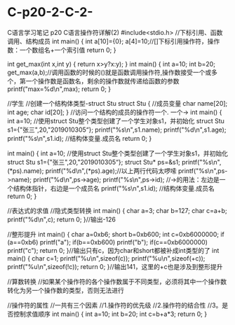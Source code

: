 # C-p20-2-C-2-
C语言学习笔记 p20 C语言操作符详解(2)
#include<stdio.h>
//下标引用、函数调用、结构成员
int main()
{
    int a[10]={0};
    a[4]=10;//[]下标引用操作符，操作数：一个数组名+一个索引值
    return 0;
}

int get_max(int x,int y)
{
    return x>y?x:y);
}
int main()
{
    int a=10;
    int b=20;
    get_max(a,b);//调用函数的时候的()就是函数调用操作符,操作数接受一个或多个，第一个操作数是函数名，剩余的操作数就传递给函数的参数
    printf("max=%d\n",max);
    return 0;
}

//学生
//创建一个结构体类型-struct Stu
struct Stu
{
    //成员变量
    char name[20];
    int age;
    char id[20];
}
//访问一个结构的成员的操作符一个. 一个->
int main()
{
    int a=10;
    //使用struct Stu整个类型创建了一个学生对象s1，并初始化
    struct Stu s1={"张三",20,"2019010305“};
    printf("%s\n",s1.name);
    printf("%d\n",s1.age);
    printf("%s\n",s1.id);
    //结构体变量.成员名
    return 0;
}

int main()
{
    int a=10;
    //使用struct Stu整个类型创建了一个学生对象s1，并初始化
    struct Stu s1={"张三",20,"2019010305“};
    struct Stu* ps=&s1;
    printf("%s\n",(*ps).name);
    printf("%d\n",(*ps).age);//以上两行代码太啰嗦
    printf("%s\n",ps->name);
    printf("%d\n",ps->age);
    printf("%s\n",ps->id);
    //->的用法：左边是一个结构体指针，右边是一个成员名
    printf("%s\n",s1.id);
    //结构体变量.成员名
    return 0;
}

//表达式的求值
//隐式类型转换
int main()
{
    char a=3;
    char b=127;
    char c=a+b;
    printf("%d\n",c);
    return 0;
}//输出-126

//整形提升
int main()
{
    char a=0xb6;
    short b=0xb600;
    int c=0xb6000000;
    if (a==0xb6)
        printf("a");
    if(b==0xb600)
        printf("b");
    if(c==0xb6000000)
        printf("c");
    return 0;
}//输出只有c，因为char和short都被补成int类型的了
int main()
{
    char c=1;
    printf("%u\n",sizeof(c));
    printf("%u\n",sizeof(+c));
    printf("%u\n",sizeof(!c));
    return 0;
}//输出141，这里的+c也是涉及到整形提升

//算数转换
//如果某个操作符的各个操作数属于不同类型，必须将其中一个操作数转化为另一个操作数的类型，否则无法进行

//操作符的属性
//一共有三个因素
//1.操作符的优先级
//2.操作符的结合性
//3。是否控制求值顺序
int main()
{
    int a=10;
    int b=20;
    int c=b+a*3;
    return 0;
}

